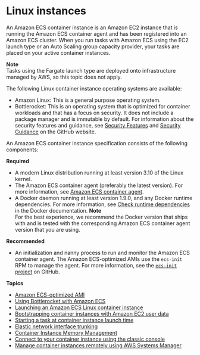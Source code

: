 # Linux instances<a name="ecs-linux"></a>

An Amazon ECS container instance is an Amazon EC2 instance that is running the Amazon ECS container agent and has been registered into an Amazon ECS cluster\. When you run tasks with Amazon ECS using the EC2 launch type or an Auto Scaling group capacity provider, your tasks are placed on your active container instances\.

**Note**  
Tasks using the Fargate launch type are deployed onto infrastructure managed by AWS, so this topic does not apply\.

The following Linux container instance operating systems are available:
+ Amazon Linux: This is a general purpose operating system\.
+ Bottlerocket: This is an operating system that is optimized for container workloads and that has a focus on security\. It does not include a package manager and is immutable by default\. For information about the security features and guidance, see [Security Features](https://github.com/bottlerocket-os/bottlerocket/blob/develop/SECURITY_FEATURES.md) and [Security Guidance](https://github.com/bottlerocket-os/bottlerocket/blob/develop/SECURITY_GUIDANCE.md) on the GitHub website\.

An Amazon ECS container instance specification consists of the following components:

**Required**
+ A modern Linux distribution running at least version 3\.10 of the Linux kernel\.
+ The Amazon ECS container agent \(preferably the latest version\)\. For more information, see [Amazon ECS container agent](ECS_agent.md)\.
+ A Docker daemon running at least version 1\.9\.0, and any Docker runtime dependencies\. For more information, see [Check runtime dependencies](https://docs.docker.com/engine/installation/binaries/#check-runtime-dependencies) in the Docker documentation\.
**Note**  
For the best experience, we recommend the Docker version that ships with and is tested with the corresponding Amazon ECS container agent version that you are using\.

**Recommended**
+ An initialization and nanny process to run and monitor the Amazon ECS container agent\. The Amazon ECS\-optimized AMIs use the `ecs-init` RPM to manage the agent\. For more information, see the [`ecs-init` project](https://github.com/aws/amazon-ecs-init) on GitHub\.

**Topics**
+ [Amazon ECS\-optimized AMI](ecs-optimized_AMI.md)
+ [Using Bottlerocket with Amazon ECS](ecs-bottlerocket.md)
+ [Launching an Amazon ECS Linux container instance](launch_container_instance.md)
+ [Bootstrapping container instances with Amazon EC2 user data](bootstrap_container_instance.md)
+ [Starting a task at container instance launch time](start_task_at_launch.md)
+ [Elastic network interface trunking](container-instance-eni.md)
+ [Container Instance Memory Management](memory-management.md)
+ [Connect to your container instance using the classic console](instance-connect.md)
+ [Manage container instances remotely using AWS Systems Manager](ec2-run-command.md)
